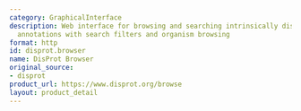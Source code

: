```yaml
---
category: GraphicalInterface
description: Web interface for browsing and searching intrinsically disordered protein
  annotations with search filters and organism browsing
format: http
id: disprot.browser
name: DisProt Browser
original_source:
- disprot
product_url: https://www.disprot.org/browse
layout: product_detail
---
```


